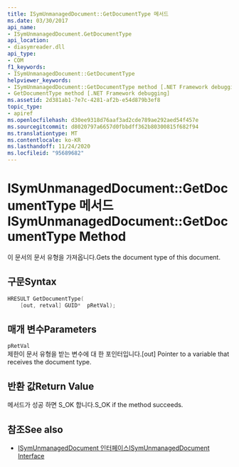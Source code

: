 ```yaml
---
title: ISymUnmanagedDocument::GetDocumentType 메서드
ms.date: 03/30/2017
api_name:
- ISymUnmanagedDocument.GetDocumentType
api_location:
- diasymreader.dll
api_type:
- COM
f1_keywords:
- ISymUnmanagedDocument::GetDocumentType
helpviewer_keywords:
- ISymUnmanagedDocument::GetDocumentType method [.NET Framework debugging]
- GetDocumentType method [.NET Framework debugging]
ms.assetid: 2d381ab1-7e7c-4281-af2b-e54d879b3ef8
topic_type:
- apiref
ms.openlocfilehash: d30ee9318d76aaf3ad2cde789ae292aed54f457e
ms.sourcegitcommit: d8020797a6657d0fbbdff362b80300815f682f94
ms.translationtype: MT
ms.contentlocale: ko-KR
ms.lasthandoff: 11/24/2020
ms.locfileid: "95689682"
---
```

# <a name="isymunmanageddocumentgetdocumenttype-method"></a><span data-ttu-id="5c891-102">ISymUnmanagedDocument::GetDocumentType 메서드</span><span class="sxs-lookup"><span data-stu-id="5c891-102">ISymUnmanagedDocument::GetDocumentType Method</span></span>

<span data-ttu-id="5c891-103">이 문서의 문서 유형을 가져옵니다.</span><span class="sxs-lookup"><span data-stu-id="5c891-103">Gets the document type of this document.</span></span>  
  
## <a name="syntax"></a><span data-ttu-id="5c891-104">구문</span><span class="sxs-lookup"><span data-stu-id="5c891-104">Syntax</span></span>  
  
```cpp  
HRESULT GetDocumentType(  
    [out, retval] GUID*  pRetVal);  
```  
  
## <a name="parameters"></a><span data-ttu-id="5c891-105">매개 변수</span><span class="sxs-lookup"><span data-stu-id="5c891-105">Parameters</span></span>  

 `pRetVal`  
 <span data-ttu-id="5c891-106">제한이 문서 유형을 받는 변수에 대 한 포인터입니다.</span><span class="sxs-lookup"><span data-stu-id="5c891-106">[out] Pointer to a variable that receives the document type.</span></span>  
  
## <a name="return-value"></a><span data-ttu-id="5c891-107">반환 값</span><span class="sxs-lookup"><span data-stu-id="5c891-107">Return Value</span></span>  

 <span data-ttu-id="5c891-108">메서드가 성공 하면 S_OK 합니다.</span><span class="sxs-lookup"><span data-stu-id="5c891-108">S_OK if the method succeeds.</span></span>  
  
## <a name="see-also"></a><span data-ttu-id="5c891-109">참조</span><span class="sxs-lookup"><span data-stu-id="5c891-109">See also</span></span>

- [<span data-ttu-id="5c891-110">ISymUnmanagedDocument 인터페이스</span><span class="sxs-lookup"><span data-stu-id="5c891-110">ISymUnmanagedDocument Interface</span></span>](isymunmanageddocument-interface.md)
